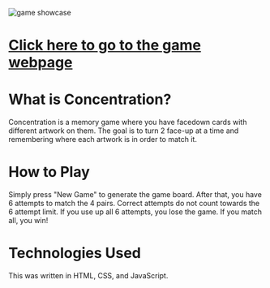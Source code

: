 ![game showcase](./images/game.png)

# [Click here to go to the game webpage](https://farisabdulsalam.github.io/concentration-memory-game/)

# What is Concentration?
Concentration is a memory game where you have facedown cards with different artwork on them. The goal is to turn 2 face-up at a time and remembering where each artwork is in order to match it.

# How to Play
Simply press "New Game" to generate the game board. After that, you have 6 attempts to match the 4 pairs. Correct attempts do not count towards the 6 attempt limit. If you use up all 6 attempts, you lose the game. If you match all, you win!

# Technologies Used
This was written in HTML, CSS, and JavaScript.
